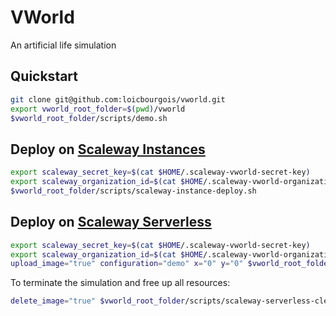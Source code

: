# VWorld

An artificial life simulation

## Quickstart

```bash
git clone git@github.com:loicbourgois/vworld.git
export vworld_root_folder=$(pwd)/vworld
$vworld_root_folder/scripts/demo.sh
```

## Deploy on [Scaleway Instances](https://www.scaleway.com/en/virtual-instances/)

```bash
export scaleway_secret_key=$(cat $HOME/.scaleway-vworld-secret-key)
export scaleway_organization_id=$(cat $HOME/.scaleway-vworld-organization-id)
$vworld_root_folder/scripts/scaleway-instance-deploy.sh
```

## Deploy on [Scaleway Serverless](https://www.scaleway.com/en/elements/)

```bash
export scaleway_secret_key=$(cat $HOME/.scaleway-vworld-secret-key)
export scaleway_organization_id=$(cat $HOME/.scaleway-vworld-organization-id)
upload_image="true" configuration="demo" x="0" y="0" $vworld_root_folder/scripts/scaleway-serverless-deploy.sh
```

To terminate the simulation and free up all resources:
```bash
delete_image="true" $vworld_root_folder/scripts/scaleway-serverless-cleanup.sh
```
